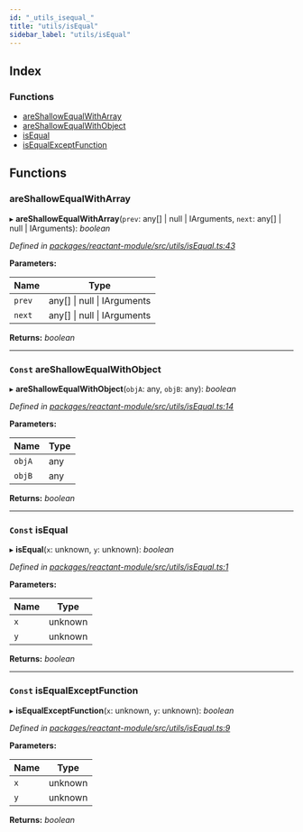 ```yaml
---
id: "_utils_isequal_"
title: "utils/isEqual"
sidebar_label: "utils/isEqual"
---
```


## Index

### Functions

* [areShallowEqualWithArray](_utils_isequal_.md#areshallowequalwitharray)
* [areShallowEqualWithObject](_utils_isequal_.md#const-areshallowequalwithobject)
* [isEqual](_utils_isequal_.md#const-isequal)
* [isEqualExceptFunction](_utils_isequal_.md#const-isequalexceptfunction)

## Functions

###  areShallowEqualWithArray

▸ **areShallowEqualWithArray**(`prev`: any[] | null | IArguments, `next`: any[] | null | IArguments): *boolean*

*Defined in [packages/reactant-module/src/utils/isEqual.ts:43](https://github.com/unadlib/reactant/blob/03d0c8fd/packages/reactant-module/src/utils/isEqual.ts#L43)*

**Parameters:**

Name | Type |
------ | ------ |
`prev` | any[] &#124; null &#124; IArguments |
`next` | any[] &#124; null &#124; IArguments |

**Returns:** *boolean*

___

### `Const` areShallowEqualWithObject

▸ **areShallowEqualWithObject**(`objA`: any, `objB`: any): *boolean*

*Defined in [packages/reactant-module/src/utils/isEqual.ts:14](https://github.com/unadlib/reactant/blob/03d0c8fd/packages/reactant-module/src/utils/isEqual.ts#L14)*

**Parameters:**

Name | Type |
------ | ------ |
`objA` | any |
`objB` | any |

**Returns:** *boolean*

___

### `Const` isEqual

▸ **isEqual**(`x`: unknown, `y`: unknown): *boolean*

*Defined in [packages/reactant-module/src/utils/isEqual.ts:1](https://github.com/unadlib/reactant/blob/03d0c8fd/packages/reactant-module/src/utils/isEqual.ts#L1)*

**Parameters:**

Name | Type |
------ | ------ |
`x` | unknown |
`y` | unknown |

**Returns:** *boolean*

___

### `Const` isEqualExceptFunction

▸ **isEqualExceptFunction**(`x`: unknown, `y`: unknown): *boolean*

*Defined in [packages/reactant-module/src/utils/isEqual.ts:9](https://github.com/unadlib/reactant/blob/03d0c8fd/packages/reactant-module/src/utils/isEqual.ts#L9)*

**Parameters:**

Name | Type |
------ | ------ |
`x` | unknown |
`y` | unknown |

**Returns:** *boolean*
